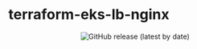 # terraform-eks-lb-nginx

<div align="center">
<img alt="GitHub release (latest by date)" src="https://img.shields.io/github/v/release/DavidXIVII/terraform-eks-lb-nginx">
</div>

